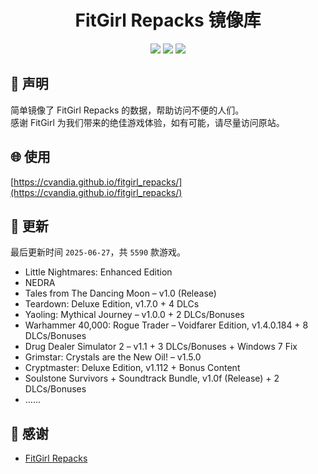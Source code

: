 ﻿<div align="center">

# FitGirl Repacks 镜像库

![](https://count.getloli.com/get/@fitgirl_repacks?theme=booru-lewd)
![](https://img.shields.io/badge/ci-passing-brightgreen.svg?logo=github) ![](https://img.shields.io/badge/license-MIT-brightgreen.svg)

</div>

## 📜 声明
简单镜像了 FitGirl Repacks 的数据，帮助访问不便的人们。  
感谢 FitGirl 为我们带来的绝佳游戏体验，如有可能，请尽量访问原站。

## 🌐 使用
[https://cvandia.github.io/fitgirl_repacks/](https://cvandia.github.io/fitgirl_repacks/)

## 🔄 更新
最后更新时间 `2025-06-27`，共 `5590` 款游戏。
- Little Nightmares: Enhanced Edition
- NEDRA
- Tales from The Dancing Moon – v1.0 (Release)
- Teardown: Deluxe Edition, v1.7.0 + 4 DLCs
- Yaoling: Mythical Journey – v1.0.0 + 2 DLCs/Bonuses
- Warhammer 40,000: Rogue Trader – Voidfarer Edition, v1.4.0.184 + 8 DLCs/Bonuses
- Drug Dealer Simulator 2 – v1.1 + 3 DLCs/Bonuses + Windows 7 Fix
- Grimstar: Crystals are the New Oil! – v1.5.0
- Cryptmaster: Deluxe Edition, v1.112 + Bonus Content
- Soulstone Survivors + Soundtrack Bundle, v1.0f (Release) + 2 DLCs/Bonuses
- ……

## 🙏 感谢
- [FitGirl Repacks](https://fitgirl-repacks.site/)
